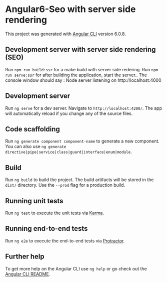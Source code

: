# Angular6-Seo with server side rendering

This project was generated with [Angular CLI](https://github.com/angular/angular-cli) version 6.0.8.

## Development server with server side rendering (SEO)

Run `npm run build:ssr` for a make build with server side redering.
Run `npm run serve:ssr` for after building the application, start the server..
The console window should say : Node server listening on http://localhost:4000


## Development server

Run `ng serve` for a dev server. Navigate to `http://localhost:4200/`. The app will automatically reload if you change any of the source files.

## Code scaffolding

Run `ng generate component component-name` to generate a new component. You can also use `ng generate directive|pipe|service|class|guard|interface|enum|module`.

## Build

Run `ng build` to build the project. The build artifacts will be stored in the `dist/` directory. Use the `--prod` flag for a production build.

## Running unit tests

Run `ng test` to execute the unit tests via [Karma](https://karma-runner.github.io).

## Running end-to-end tests

Run `ng e2e` to execute the end-to-end tests via [Protractor](http://www.protractortest.org/).

## Further help

To get more help on the Angular CLI use `ng help` or go check out the [Angular CLI README](https://github.com/angular/angular-cli/blob/master/README.md).
